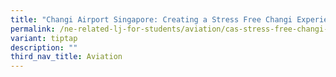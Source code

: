 ```yaml
---
title: "Changi Airport Singapore: Creating a Stress Free Changi Experience"
permalink: /ne-related-lj-for-students/aviation/cas-stress-free-changi-experience/
variant: tiptap
description: ""
third_nav_title: Aviation
---
```

